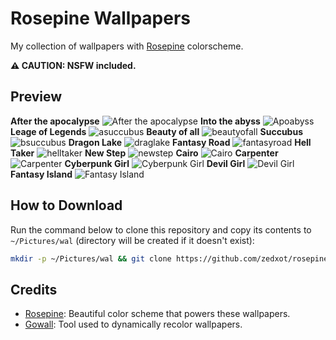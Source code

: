 # Rosepine Wallpapers

My collection of wallpapers with [Rosepine](https://rosepinetheme.com) colorscheme.

 **⚠️ CAUTION: NSFW included.**

## Preview
**After the apocalypse**
![After the apocalypse](afterapp.jpg)
**Into the abyss**
![Apoabyss](apoabyss.jpg)
**Leage of Legends**
![asuccubus](asuccubus.jpg)
**Beauty of all**
![beautyofall](beautyonall.jpg)
**Succubus**
![bsuccubus](bsuccubus.jpg)
**Dragon Lake**
![draglake](draglake.jpg)
**Fantasy Road**
![fantasyroad](fantasy_road.jpg)
**Hell Taker**
![helltaker](helltaker.png)
**New Step**
![newstep](newstep.png)
**Cairo**
![Cairo](cairo.jpg)
**Carpenter**
![Carpenter](carpenter.png)
**Cyberpunk Girl**
![Cyberpunk Girl](cyberpunk_girl.jpg)
**Devil Girl**
![Devil Girl](devilgirl.png)
**Fantasy Island**
![Fantasy Island](fantasyisland.png)

## How to Download

Run the command below to clone this repository and copy its contents to `~/Pictures/wal` (directory will be created if it doesn't exist):

```bash
mkdir -p ~/Pictures/wal && git clone https://github.com/zedxot/rosepine-walls.git /tmp/rosepine-walls && cp -r /tmp/rosepine-walls/* ~/Pictures/wal/ && rm -rf /tmp/rosepine-walls
```
## Credits

- [Rosepine](https://rosepinetheme.com): Beautiful color scheme that powers these wallpapers.
- [Gowall](https://github.com/Achno/gowall): Tool used to dynamically recolor wallpapers.
